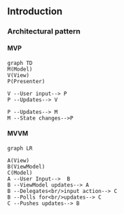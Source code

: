## Introduction


### Architectural pattern


#### MVP
```mermaid
graph TD
M(Model)
V(View)
P(Presenter)

V --User input--> P
P --Updates--> V

P --Updates--> M
M --State changes-->P

```

#### MVVM
```mermaid
graph LR

A(View)
B(ViewModel)
C(Model)
A --User Input-->  B
B --ViewModel updates--> A
B --Delegates<br/>input action--> C
B --Polls for<br/>updates--> C
C --Pushes updates--> B
  
```

